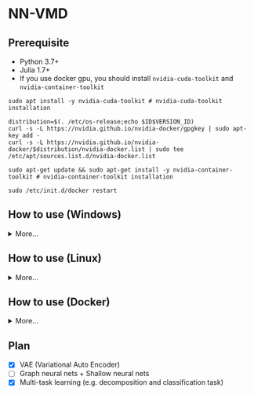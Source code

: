 # NN-VMD

## Prerequisite

- Python 3.7+
- Julia 1.7+
- If you use docker gpu, you should install ```nvidia-cuda-toolkit``` and ```nvidia-container-toolkit```

```
sudo apt install -y nvidia-cuda-toolkit # nvidia-cuda-toolkit installation
```

```
distribution=$(. /etc/os-release;echo $ID$VERSION_ID)
curl -s -L https://nvidia.github.io/nvidia-docker/gpgkey | sudo apt-key add -
curl -s -L https://nvidia.github.io/nvidia-docker/$distribution/nvidia-docker.list | sudo tee /etc/apt/sources.list.d/nvidia-docker.list

sudo apt-get update && sudo apt-get install -y nvidia-container-toolkit # nvidia-container-toolkit installation

sudo /etc/init.d/docker restart
```


## How to use (Windows)
<details>
<summary>More...</summary>
<div markdown="1">

1. ECG5000 Data download from ```timeseriesclassification``` Execute ```./data.bat```

2. Install library using ```pip install -r requirements.txt```

3. Execute ```julia requirements.jl``` (install lib)

4. Execute ```python julia_setting.py```

5. Execute python file ```python train.py```

4. You can modify VMD setting or AI model via 

```./utils/util.py``` and ```./utils/preprocessing.jl``` and ```./models/model.py```

</div>
</details>

## How to use (Linux)
<details>
<summary>More...</summary>
<div markdown="1">

1. ECG5000 Data download from ```timeseriesclassification``` Execute ```sh data.sh```

2. Install library using ```pip install -r requirements.txt```

3. Execute ```julia requirements.jl``` (install lib)

4. Execute ```python julia_setting.py```

5. Execute python file ```python train.py```

4. You can modify VMD setting or AI model via 

```./utils/util.py``` and ```./utils/preprocessing.jl``` and ```./models/model.py```

</div>
</details>

## How to use (Docker)
<details>
<summary>More...</summary>
<div markdown="1">

1. ECG5000 Data download from ```timeseriesclassification``` Execute ```sh data.sh```

2. if Docker turn off, Execute ```sudo service docker start```

3. Execute ```docker build -t nn-vmd .```

4. Execute **GPU version**
   ```docker run -it --gpus all --name nn-vmd nn-vmd:latest bash train.sh```(default : MTL)

   Execute **CPU version**
   ```docker run -it --name nn-vmd nn-vmd:latest bash train.sh```

5. Option Execute

```
docker start nn-vmd (required)
docker exec -it nn-vmd bash train.sh cnn
docker exec -it nn-vmd bash train.sh vae
```

</div>
</details>


## Plan
- [x] VAE (Variational Auto Encoder)
- [ ] Graph neural nets + Shallow neural nets
- [x] Multi-task learning (e.g. decomposition and classification task)